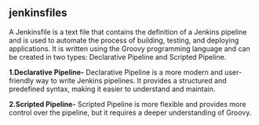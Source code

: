 ## jenkinsfiles
  A Jenkinsfile is a text file that contains the definition of a Jenkins pipeline and is used to automate the process of building, testing, and deploying applications. It is written using the Groovy programming language and can be created in two types: Declarative Pipeline and Scripted Pipeline.

  **1.Declarative Pipeline-**
   Declarative Pipeline is a more modern and user-friendly way to write Jenkins pipelines. It provides a structured and predefined syntax, making it easier to understand and maintain.

  **2.Scripted Pipeline-**
   Scripted Pipeline is more flexible and provides more control over the pipeline, but it requires a deeper understanding of Groovy.
